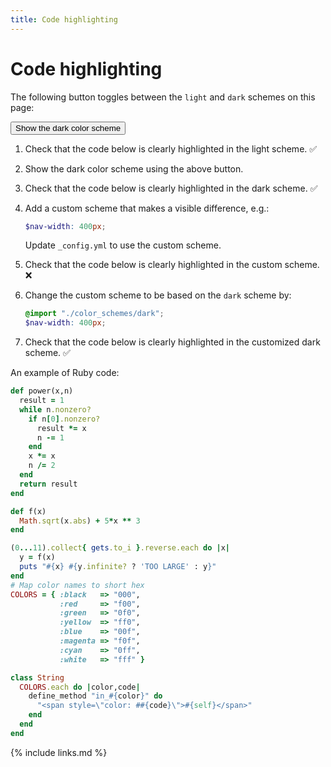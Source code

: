 ```yaml
---
title: Code highlighting
---
```


# Code highlighting

The following button toggles between the `light` and `dark` schemes on this page:

<button class="btn js-toggle-dark-mode">Show the dark color scheme</button>

<script>
const toggleDarkMode = document.querySelector('.js-toggle-dark-mode');

jtd.addEvent(toggleDarkMode, 'click', function(){
  if (jtd.getTheme() === 'dark') {
    jtd.setTheme('light');
    toggleDarkMode.textContent = 'Show the dark color scheme';
  } else {
    jtd.setTheme('dark');
    toggleDarkMode.textContent = 'Show the light color scheme';
  }
});
</script>

1.  Check that the code below is clearly highlighted in the light scheme. ✅

1.  Show the dark color scheme using the above button.

1.  Check that the code below is clearly highlighted in the dark scheme. ✅

1.  Add a custom scheme that makes a visible difference, e.g.:
    
    ```scss
    $nav-width: 400px;
    ```
    
    Update `_config.yml` to use the custom scheme.

1.  Check that the code below is clearly highlighted in the custom scheme. ❌

1.  Change the custom scheme to be based on the `dark` scheme by:

    ```scss
    @import "./color_schemes/dark";
    $nav-width: 400px;
    ```

1.  Check that the code below is clearly highlighted in the customized dark scheme. ✅

An example of Ruby code:

```ruby
def power(x,n)
  result = 1
  while n.nonzero?
    if n[0].nonzero?
      result *= x
      n -= 1
    end
    x *= x
    n /= 2
  end
  return result
end

def f(x)
  Math.sqrt(x.abs) + 5*x ** 3
end

(0...11).collect{ gets.to_i }.reverse.each do |x|
  y = f(x)
  puts "#{x} #{y.infinite? ? 'TOO LARGE' : y}"
end
# Map color names to short hex
COLORS = { :black   => "000",
           :red     => "f00",
           :green   => "0f0",
           :yellow  => "ff0",
           :blue    => "00f",
           :magenta => "f0f",
           :cyan    => "0ff",
           :white   => "fff" }

class String
  COLORS.each do |color,code|
    define_method "in_#{color}" do
      "<span style=\"color: ##{code}\">#{self}</span>"
    end
  end
end
```

{% include links.md %}
